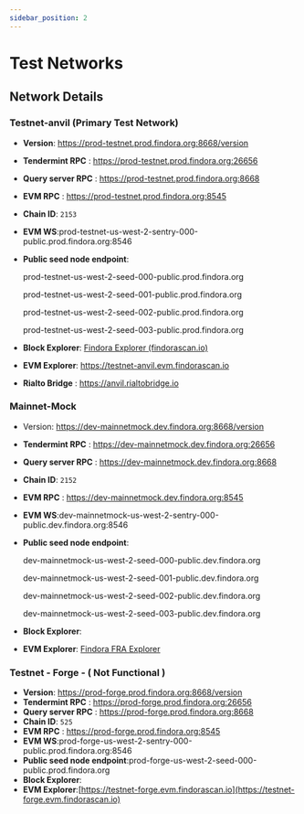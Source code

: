 ```yaml
---
sidebar_position: 2
---
```


# Test Networks


## Network Details
### Testnet-anvil (Primary Test Network)

- **Version**: https://prod-testnet.prod.findora.org:8668/version

- **Tendermint RPC** : https://prod-testnet.prod.findora.org:26656

- **Query server RPC** : https://prod-testnet.prod.findora.org:8668

- **EVM RPC** : https://prod-testnet.prod.findora.org:8545

- **Chain ID**: `2153`

- **EVM WS**:prod-testnet-us-west-2-sentry-000-public.prod.findora.org:8546
- **Public seed node endpoint**:

  prod-testnet-us-west-2-seed-000-public.prod.findora.org

  prod-testnet-us-west-2-seed-001-public.prod.findora.org

  prod-testnet-us-west-2-seed-002-public.prod.findora.org

  prod-testnet-us-west-2-seed-003-public.prod.findora.org

- **Block Explorer**: [Findora Explorer (findorascan.io)](https://prod-testnet.findorascan.io/)

- **EVM Explorer**: https://testnet-anvil.evm.findorascan.io
- **Rialto Bridge** : https://anvil.rialtobridge.io

### Mainnet-Mock

- Version: https://dev-mainnetmock.dev.findora.org:8668/version
- **Tendermint RPC** : https://dev-mainnetmock.dev.findora.org:26656
- **Query server RPC** : https://dev-mainnetmock.dev.findora.org:8668
- **Chain ID**:  ```2152```
- **EVM RPC** : https://dev-mainnetmock.dev.findora.org:8545
- **EVM WS**:dev-mainnetmock-us-west-2-sentry-000-public.dev.findora.org:8546
- **Public seed node endpoint**:

  dev-mainnetmock-us-west-2-seed-000-public.dev.findora.org

  dev-mainnetmock-us-west-2-seed-001-public.dev.findora.org

  dev-mainnetmock-us-west-2-seed-002-public.dev.findora.org

  dev-mainnetmock-us-west-2-seed-003-public.dev.findora.org

- **Block Explorer**:

- **EVM Explorer**: [Findora FRA Explorer](https://dev-mainnetmock-blockscout.dev.findora.org/)


### Testnet - Forge - ( Not Functional )
- **Version**: https://prod-forge.prod.findora.org:8668/version
- **Tendermint RPC** : https://prod-forge.prod.findora.org:26656
- **Query server RPC** : https://prod-forge.prod.findora.org:8668
- **Chain ID**: ```525```
- **EVM RPC** : https://prod-forge.prod.findora.org:8545
- **EVM WS**:prod-forge-us-west-2-sentry-000-public.prod.findora.org:8546
- **Public seed node endpoint**:prod-forge-us-west-2-seed-000-public.prod.findora.org
- **Block Explorer**:
- **EVM Explorer**:[https://testnet-forge.evm.findorascan.io](https://testnet-forge.evm.findorascan.io)
